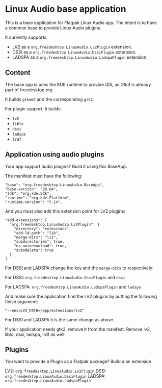 Linux Audio base application
============================

This is a base application for Flatpak Linux Audio app. The intent is
to have a common base to provide Linux Audio plugins.

It currently supports:

- LV2 as a `org.freedesktop.LinuxAudio.Lv2Plugin` extension.
- DSSI as a `org.freedesktop.LinuxAudio.DssiPlugin` extension.
- LADSPA as a `org.freedesktop.LinuxAudio.LadspaPlugin` extension.

Content
-------

The base app is uses the KDE runtime to provide Qt5, as Gtk3 is
already part of freedesktop.org.

It builds `gtkmm2` and the corresponding `gtk2`.

For plugin support, it builds:

- `lv2`
- `liblo`
- `dssi`
- `ladspa`
- `lrdf`

Application using audio plugins
-------------------------------

Your app support audio plugins? Build it using this BaseApp.

The manifest must have the following:
```
"base": "org.freedesktop.LinuxAudio.BaseApp",
"base-version": "20.04",
"sdk": "org.kde.Sdk",
"runtime": "org.kde.Platform",
"runtime-version": "5.14",
```

And you must also add this extension point for LV2 plugins:

```
"add-extensions": {
  "org.freedesktop.LinuxAudio.Lv2Plugin": {
    "directory": "extensions",
    "add-ld-path": "lib",
    "merge-dirs": "lv2",
    "subdirectories": true,
    "no-autodownload": true,
    "autodelete": true
  }
}
```

For DSSI and LADSPA change the key and the `merge-dirs` to respectively:

For DSSI: `org.freedesktop.LinuxAudio.DssiPlugin` and `dssi`

For LADSPA: `org.freedesktop.LinuxAudio.LadspaPlugin` and `ladspa`

And make sure the application find the LV2 plugins by putting the
following finish argument:

```
"--env=LV2_PATH=/app/extensions/lv2"
```

For DSSI and LADSPA it is the same change as above.

If your application needs gtk2, remove it from the manifest. Remove
lv2, liblo, dssi, ladspa, lrdf as well.

Plugins
-------

You want to provide a Plugin as a Flatpak package? Build a
an extension.

LV2: `org.freedesktop.LinuxAudio.Lv2Plugin`
DSSI: `org.freedesktop.LinuxAudio.DssiPlugin`
LADSPA: `org.freedesktop.LinuxAudio.LadspaPlugin`
